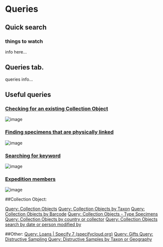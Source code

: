 # Queries
## Quick search


### things to watch
info here...

## Queries tab.  
queries info...

## Useful queries

### [Checking for an existing Collection Object](https://herb-rbge.specifycloud.org/specify/query/90/)
![image](https://user-images.githubusercontent.com/6713716/174097190-c935aedb-3fb0-41fb-9087-e6decd8ac0cf.png)

### [Finding specimens that are physically linked](https://herb-rbge.specifycloud.org/specify/query/91/)
![image](https://user-images.githubusercontent.com/6713716/174116304-38d2b655-cde6-4c9e-942d-880a6aa5aca0.png)

### [Searching for keyword](https://herb-rbge.specifycloud.org/specify/query/92/)
![image](https://user-images.githubusercontent.com/6713716/174169890-02a288c8-0491-48d4-b6c8-9e2f7fb0da18.png)

### [Expedition members](https://herb-rbge.specifycloud.org/specify/query/93/)
![image](https://user-images.githubusercontent.com/6713716/174185121-a632f09c-a779-4a6a-a125-cdb31855747b.png)

##Collection Object:

[Query: Collection Objects](https://herb-rbge.specifycloud.org/specify/query/5/)
[Query: Collection Objects by Taxon](https://herb-rbge.specifycloud.org/specify/query/43/)
[Query: Collection Objects by Barcode](https://herb-rbge.specifycloud.org/specify/query/21/)
[Query: Collection Objects - Type Specimens](https://herb-rbge.specifycloud.org/specify/query/10/)
[Query: Collection Objects by country or collector](https://herb-rbge.specifycloud.org/specify/query/8/)
[Query: Collection Objects search by date or person modified by](https://herb-rbge.specifycloud.org/specify/query/9/)

##Other:
[Query: Loans | Specify 7 (specifycloud.org)](https://herb-rbge.specifycloud.org/specify/query/6/)
[Query: Gifts ](https://herb-rbge.specifycloud.org/specify/query/19/)
[Query: Distructive Sampling ](https://herb-rbge.specifycloud.org/specify/query/20/)
[Query: Distructive Samples by Taxon or Geography](https://herb-rbge.specifycloud.org/specify/query/7/)
